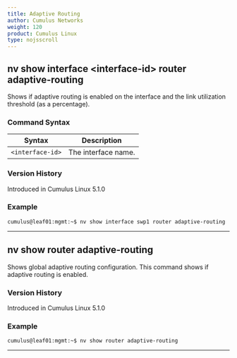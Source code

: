 ```yaml
---
title: Adaptive Routing
author: Cumulus Networks
weight: 120
product: Cumulus Linux
type: nojsscroll
---
```

## nv show interface \<interface-id\> router adaptive-routing

Shows if adaptive routing is enabled on the interface and the link utilization threshold (as a percentage).

### Command Syntax

| Syntax |  Description   |
| --------- | -------------- |
| `<interface-id>`  | The interface name. |

### Version History

Introduced in Cumulus Linux 5.1.0

### Example

```
cumulus@leaf01:mgmt:~$ nv show interface swp1 router adaptive-routing
```

- - -

## nv show router adaptive-routing

Shows global adaptive routing configuration. This command shows if adaptive routing is enabled.

### Version History

Introduced in Cumulus Linux 5.1.0

### Example

```
cumulus@leaf01:mgmt:~$ nv show router adaptive-routing
```

- - -
